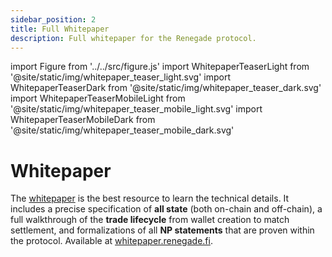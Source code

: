 ```yaml
---
sidebar_position: 2
title: Full Whitepaper
description: Full whitepaper for the Renegade protocol.
---
```


import Figure from '../../src/figure.js'
import WhitepaperTeaserLight from '@site/static/img/whitepaper_teaser_light.svg'
import WhitepaperTeaserDark from '@site/static/img/whitepaper_teaser_dark.svg'
import WhitepaperTeaserMobileLight from '@site/static/img/whitepaper_teaser_mobile_light.svg'
import WhitepaperTeaserMobileDark from '@site/static/img/whitepaper_teaser_mobile_dark.svg'

<head>
  <script type="application/ld+json">
    {JSON.stringify({
      '@context': 'https://schema.org/',
      '@type': 'Organization',
      name: 'Renegade',
      url: 'https://renegade.fi/',
      logo: 'https://renegade-assets.s3.us-east-2.amazonaws.com/glyph-light.svg',
      sameAs: ["https://twitter.com/renegade_fi"],
    })}
  </script>
</head>

# Whitepaper

The [whitepaper](https://whitepaper.renegade.fi) is the best resource to learn
the technical details. It includes a precise specification of **all state**
(both on-chain and off-chain), a full walkthrough of the **trade lifecycle**
from wallet creation to match settlement, and formalizations of all **NP
statements** that are proven within the protocol. Available at
[whitepaper.renegade.fi](https://whitepaper.renegade.fi).

<Figure
  LightImage={WhitepaperTeaserLight}
  DarkImage={WhitepaperTeaserDark}
  LightImageMobile={WhitepaperTeaserMobileLight}
  DarkImageMobile={WhitepaperTeaserMobileDark}
  isSvg={true}
  linkTo="https://whitepaper.renegade.fi"
  paddingTop="15px"
/>
